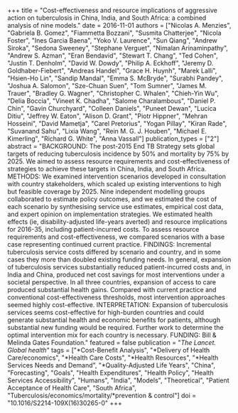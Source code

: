 +++
title = "Cost-effectiveness and resource implications of aggressive action on tuberculosis in China, India, and South Africa: a combined analysis of nine models."
date = 2016-11-01
authors = ["Nicolas A. Menzies", "Gabriela B. Gomez", "Fiammetta Bozzani", "Susmita Chatterjee", "Nicola Foster", "Ines Garcia Baena", "Yoko V. Laurence", "Sun Qiang", "Andrew Siroka", "Sedona Sweeney", "Stephane Verguet", "Nimalan Arinaminpathy", "Andrew S. Azman", "Eran Bendavid", "Stewart T. Chang", "Ted Cohen", "Justin T. Denholm", "David W. Dowdy", "Philip A. Eckhoff", "Jeremy D. Goldhaber-Fiebert", "Andreas Handel", "Grace H. Huynh", "Marek Lalli", "Hsien-Ho Lin", "Sandip Mandal", "Emma S. McBryde", "Surabhi Pandey", "Joshua A. Salomon", "Sze-Chuan Suen", "Tom Sumner", "James M. Trauer", "Bradley G. Wagner", "Christopher C. Whalen", "Chieh-Yin Wu", "Delia Boccia", "Vineet K. Chadha", "Salome Charalambous", "Daniel P. Chin", "Gavin Churchyard", "Colleen Daniels", "Puneet Dewan", "Lucica Ditiu", "Jeffrey W. Eaton", "Alison D. Grant", "Piotr Hippner", "Mehran Hosseini", "David Mametja", "Carel Pretorius", "Yogan Pillay", "Kiran Rade", "Suvanand Sahu", "Lixia Wang", "Rein M. G. J. Houben", "Michael E. Kimerling", "Richard G. White", "Anna Vassall"]
publication_types = ["2"]
abstract = "BACKGROUND: The post-2015 End TB Strategy sets global targets of reducing tuberculosis incidence by 50% and mortality by 75% by 2025. We aimed to assess resource requirements and cost-effectiveness of strategies to achieve these targets in China, India, and South Africa. METHODS: We examined intervention scenarios developed in consultation with country stakeholders, which scaled up existing interventions to high but feasible coverage by 2025. Nine independent modelling groups collaborated to estimate policy outcomes, and we estimated the cost of each scenario by synthesising service use estimates, empirical cost data, and expert opinion on implementation strategies. We estimated health effects (ie, disability-adjusted life-years averted) and resource implications for 2016-35, including patient-incurred costs. To assess resource requirements and cost-effectiveness, we compared scenarios with a base case representing continued current practice. FINDINGS: Incremental tuberculosis service costs differed by scenario and country, and in some cases they more than doubled existing funding needs. In general, expansion of tuberculosis services substantially reduced patient-incurred costs and, in India and China, produced net cost savings for most interventions under a societal perspective. In all three countries, expansion of access to care produced substantial health gains. Compared with current practice and conventional cost-effectiveness thresholds, most intervention approaches seemed highly cost-effective. INTERPRETATION: Expansion of tuberculosis services seems cost-effective for high-burden countries and could generate substantial health and economic benefits for patients, although substantial new funding would be required. Further work to determine the optimal  intervention mix for each country is necessary. FUNDING: Bill & Melinda Gates Foundation."
featured = false
publication = "*The Lancet. Global health*"
tags = ["*Cost-Benefit Analysis", "*Delivery of Health Care/economics", "*Health Care Costs", "*Health Resources", "*Health Services Needs and Demand", "*Quality-Adjusted Life Years", "China", "Forecasting", "Goals", "Health Expenditures", "Health Policy", "Health Services Accessibility", "Humans", "India", "Models", "Theoretical", "Patient Acceptance of Health Care", "South Africa", "Tuberculosis/economics/mortality/*prevention & control"]
doi = "10.1016/S2214-109X(16)30265-0"
+++

